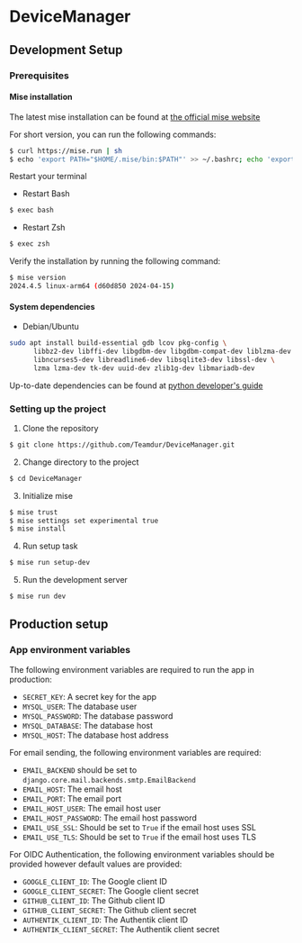 # DeviceManager

## Development Setup

### Prerequisites

#### Mise installation

The latest mise installation can be found at [the official mise website](https://mise.jdx.dev/getting-started.html)

For short version, you can run the following commands:

```bash
$ curl https://mise.run | sh
$ echo 'export PATH="$HOME/.mise/bin:$PATH"' >> ~/.bashrc; echo 'export PATH="$HOME/.mise/bin:$PATH"' >> ~/.zshrc
```

Restart your terminal

* Restart Bash
```bash
$ exec bash
```
* Restart Zsh
```bash
$ exec zsh
```

Verify the installation by running the following command:
```bash
$ mise version
2024.4.5 linux-arm64 (d60d850 2024-04-15)
```

#### System dependencies

* Debian/Ubuntu

```bash
sudo apt install build-essential gdb lcov pkg-config \
      libbz2-dev libffi-dev libgdbm-dev libgdbm-compat-dev liblzma-dev \
      libncurses5-dev libreadline6-dev libsqlite3-dev libssl-dev \
      lzma lzma-dev tk-dev uuid-dev zlib1g-dev libmariadb-dev
```

Up-to-date dependencies can be found at [python developer's guide](https://devguide.python.org/getting-started/setup-building/index.html#install-dependencies)

### Setting up the project

1. Clone the repository

```bash
$ git clone https://github.com/Teamdur/DeviceManager.git
```

2. Change directory to the project

```bash
$ cd DeviceManager
```

3. Initialize mise

```bash
$ mise trust
$ mise settings set experimental true
$ mise install
```

4. Run setup task

```bash
$ mise run setup-dev
```

5. Run the development server

```bash
$ mise run dev
```

## Production setup

### App environment variables

The following environment variables are required to run the app in production:

- `SECRET_KEY`: A secret key for the app
- `MYSQL_USER`: The database user
- `MYSQL_PASSWORD`: The database password
- `MYSQL_DATABASE`: The database host
- `MYSQL_HOST`: The database host address

For email sending, the following environment variables are required:

- `EMAIL_BACKEND` should be set to `django.core.mail.backends.smtp.EmailBackend`
- `EMAIL_HOST`: The email host
- `EMAIL_PORT`: The email port
- `EMAIL_HOST_USER`: The email host user
- `EMAIL_HOST_PASSWORD`: The email host password
- `EMAIL_USE_SSL`: Should be set to `True` if the email host uses SSL
- `EMAIL_USE_TLS`: Should be set to `True` if the email host uses TLS

For OIDC Authentication, the following environment variables should be provided however default values are provided:

- `GOOGLE_CLIENT_ID`: The Google client ID
- `GOOGLE_CLIENT_SECRET`: The Google client secret
- `GITHUB_CLIENT_ID`: The Github client ID
- `GITHUB_CLIENT_SECRET`: The Github client secret
- `AUTHENTIK_CLIENT_ID`: The Authentik client ID
- `AUTHENTIK_CLIENT_SECRET`: The Authentik client secret
